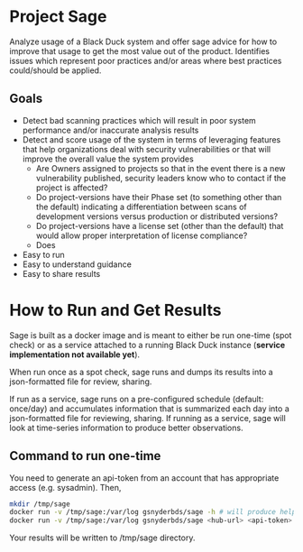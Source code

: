 # Project Sage

Analyze usage of a Black Duck system and offer sage advice for how to improve that usage to get the most value out of the product. Identifies issues which represent poor practices and/or areas where best practices could/should be applied.

## Goals

* Detect bad scanning practices which will result in poor system performance and/or inaccurate analysis results
* Detect and score usage of the system in terms of leveraging features that help organizations deal with security vulnerabilities or that will improve the overall value the system provides
  * Are Owners assigned to projects so that in the event there is a new vulnerability published, security leaders know who to contact if the project is affected?
  * Do project-versions have their Phase set (to something other than the default) indicating a differentiation between scans of development versions versus production or distributed versions?
  * Do project-versions have a license set (other than the default) that would allow proper interpretation of license compliance?
  * Does
* Easy to run
* Easy to understand guidance
* Easy to share results

# How to Run and Get Results

Sage is built as a docker image and is meant to either be run one-time (spot check) or as a service attached to a running Black Duck instance (**service implementation not available yet**). 

When run once as a spot check, sage runs and dumps its results into a json-formatted file for review, sharing. 

If run as a service, sage runs on a pre-configured schedule (default: once/day) and accumulates information that is summarized each day into a json-formatted file for reviewing, sharing. If running as a service, sage will look at time-series information to produce better observations.

## Command to run one-time

You need to generate an api-token from an account that has appropriate access (e.g. sysadmin). Then,

```bash
mkdir /tmp/sage
docker run -v /tmp/sage:/var/log gsnyderbds/sage -h # will produce help
docker run -v /tmp/sage:/var/log gsnyderbds/sage <hub-url> <api-token>
```

Your results will be written to /tmp/sage directory.